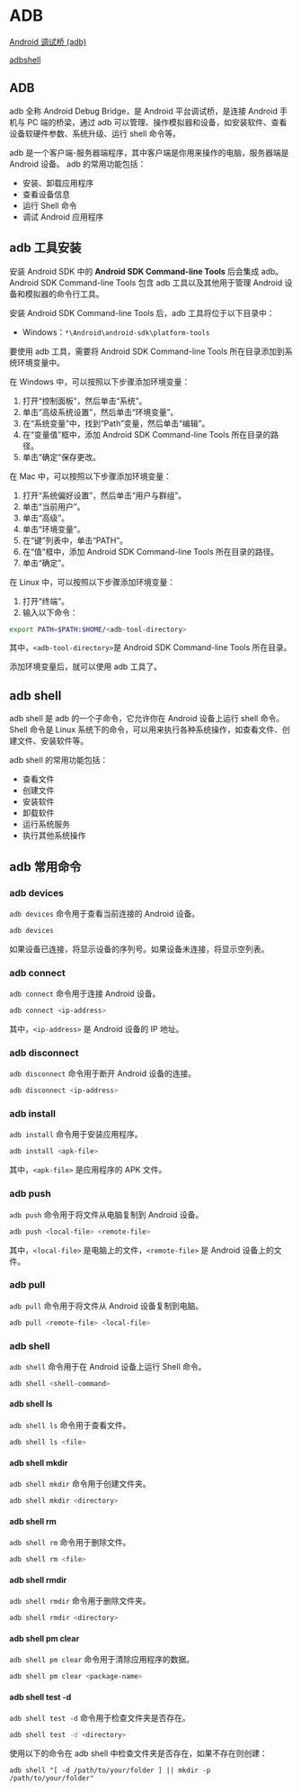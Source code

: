 # ADB

[Android 调试桥 (adb)](https://developer.android.com/tools/adb?hl=zh-cn#stopping)

[adbshell](https://adbshell.com/)

## ADB

adb 全称 Android Debug Bridge，是 Android 平台调试桥，是连接 Android 手机与 PC 端的桥梁，通过 adb 可以管理、操作模拟器和设备，如安装软件、查看设备软硬件参数、系统升级、运行 shell 命令等。

adb 是一个客户端-服务器端程序，其中客户端是你用来操作的电脑，服务器端是 Android 设备。
adb 的常用功能包括：

- 安装、卸载应用程序
- 查看设备信息
- 运行 Shell 命令
- 调试 Android 应用程序

## adb 工具安装

安装 Android SDK 中的 **Android SDK Command-line Tools** 后会集成 adb。Android SDK Command-line Tools 包含 adb 工具以及其他用于管理 Android 设备和模拟器的命令行工具。

安装 Android SDK Command-line Tools 后，adb 工具将位于以下目录中：

- Windows：`*\Android\android-sdk\platform-tools`

要使用 adb 工具，需要将 Android SDK Command-line Tools 所在目录添加到系统环境变量中。

在 Windows 中，可以按照以下步骤添加环境变量：

1. 打开“控制面板”，然后单击“系统”。
2. 单击“高级系统设置”，然后单击“环境变量”。
3. 在“系统变量”中，找到“Path”变量，然后单击“编辑”。
4. 在“变量值”框中，添加 Android SDK Command-line Tools 所在目录的路径。
5. 单击“确定”保存更改。

在 Mac 中，可以按照以下步骤添加环境变量：

1. 打开“系统偏好设置”，然后单击“用户与群组”。
2. 单击“当前用户”。
3. 单击“高级”。
4. 单击“环境变量”。
5. 在“键”列表中，单击“PATH”。
6. 在“值”框中，添加 Android SDK Command-line Tools 所在目录的路径。
7. 单击“确定”。

在 Linux 中，可以按照以下步骤添加环境变量：

1. 打开“终端”。
2. 输入以下命令：

```bash
export PATH=$PATH:$HOME/<adb-tool-directory>
```

其中，`<adb-tool-directory>`是 Android SDK Command-line Tools 所在目录。

添加环境变量后，就可以使用 adb 工具了。

## adb shell

adb shell 是 adb 的一个子命令，它允许你在 Android 设备上运行 shell 命令。Shell 命令是 Linux 系统下的命令，可以用来执行各种系统操作，如查看文件、创建文件、安装软件等。

adb shell 的常用功能包括：

- 查看文件
- 创建文件
- 安装软件
- 卸载软件
- 运行系统服务
- 执行其他系统操作

## adb 常用命令

### adb devices

`adb devices` 命令用于查看当前连接的 Android 设备。

```bash
adb devices
```

如果设备已连接，将显示设备的序列号。如果设备未连接，将显示空列表。

### adb connect

`adb connect` 命令用于连接 Android 设备。

```bash
adb connect <ip-address>
```

其中，`<ip-address>` 是 Android 设备的 IP 地址。

### adb disconnect

`adb disconnect` 命令用于断开 Android 设备的连接。

```bash
adb disconnect <ip-address>
```

### adb install

`adb install` 命令用于安装应用程序。

```bash
adb install <apk-file>
```

其中，`<apk-file>` 是应用程序的 APK 文件。

### adb push

`adb push` 命令用于将文件从电脑复制到 Android 设备。

```bash
adb push <local-file> <remote-file>
```

其中，`<local-file>` 是电脑上的文件，`<remote-file>` 是 Android 设备上的文件。

### adb pull

`adb pull` 命令用于将文件从 Android 设备复制到电脑。

```bash
adb pull <remote-file> <local-file>
```

### adb shell

`adb shell` 命令用于在 Android 设备上运行 Shell 命令。

```bash
adb shell <shell-command>
```

#### adb shell ls

`adb shell ls` 命令用于查看文件。

```bash
adb shell ls <file>
```

#### adb shell mkdir

`adb shell mkdir` 命令用于创建文件夹。

```bash
adb shell mkdir <directory>
```

#### adb shell rm

`adb shell rm` 命令用于删除文件。

```bash
adb shell rm <file>
```

#### adb shell rmdir

`adb shell rmdir` 命令用于删除文件夹。

```bash
adb shell rmdir <directory>
```

#### adb shell pm clear

`adb shell pm clear` 命令用于清除应用程序的数据。

```bash
adb shell pm clear <package-name>
```

#### adb shell test -d

`adb shell test -d` 命令用于检查文件夹是否存在。

```bash
adb shell test -d <directory>
```

使用以下的命令在 adb shell 中检查文件夹是否存在，如果不存在则创建：

```batch
adb shell "[ -d /path/to/your/folder ] || mkdir -p /path/to/your/folder"
```
